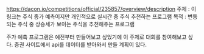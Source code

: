 https://dacon.io/competitions/official/235857/overview/description
주제 : 이 링크는 주식 종가 예측이지만 개인적으로 실시간 중 주식 추천하는 프로그램
목적 : 변동되는 주식 중 상승세가 보이는 주식을 추천해주는 프로그램

주가 예측 프로그램은 예전부터 만들어보고 싶었기에 이 주제로 대회를 참여해보고 싶다.
증권 사이트에서 api를 데이터를 받아와서 만들 계획이 있다.